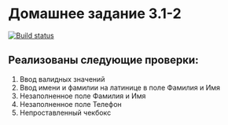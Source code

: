 # Домашнее задание 3.1-2

[![Build status](https://ci.appveyor.com/api/projects/status/djeup7asary1ccfc?svg=true)](https://ci.appveyor.com/project/KonstantinVilkov/qaq-3-1)


## Реализованы следующие проверки:
1. Ввод валидных значений
2. Ввод имени и фамилии на латинице в поле Фамилия и Имя
3. Незаполненное поле Фамилия и Имя
4. Незаполненное поле Телефон
5. Непроставленный чекбокс
